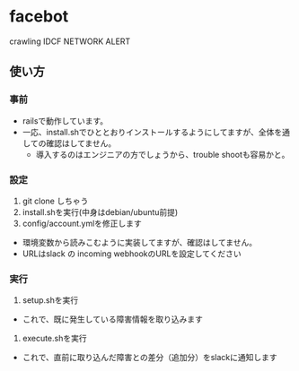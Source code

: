 # facebot
crawling IDCF NETWORK ALERT

## 使い方

### 事前

- railsで動作しています。
- 一応、install.shでひととおりインストールするようにしてますが、全体を通しての確認はしてません。
  - 導入するのはエンジニアの方でしょうから、trouble shootも容易かと。

### 設定

1. git clone しちゃう
1. install.shを実行(中身はdebian/ubuntu前提)
1. config/account.ymlを修正します
  - 環境変数から読みこむように実装してますが、確認はしてません。
  - URLはslack の incoming webhookのURLを設定してください

### 実行

1. setup.shを実行
  - これで、既に発生している障害情報を取り込みます
1. execute.shを実行
  - これで、直前に取り込んだ障害との差分（追加分）をslackに通知します
